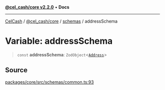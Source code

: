 [**@cel_cash/core v2.2.0**](../../README.md) • **Docs**

***

[CelCash](../../../../packages.md) / [@cel\_cash/core](../../README.md) / [schemas](../README.md) / addressSchema

# Variable: addressSchema

> `const` **addressSchema**: `ZodObject`\<[`Address`](../../types/type-aliases/Address.md)\>

## Source

[packages/core/src/schemas/common.ts:93](https://github.com/Pyxlab/celcash/blob/f7cdc752c29f8a0dcef033e212602412d2050afc/packages/core/src/schemas/common.ts#L93)
